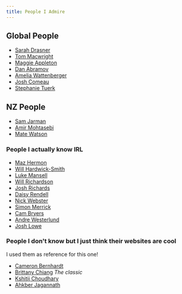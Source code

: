 ```yaml
---
title: People I Admire
---
```


## Global People

- [Sarah Drasner](https://sarah.dev)
- [Tom Macwright](https://macwright.com)
- [Maggie Appleton](https://maggieappleton.com)
- [Dan Abramov](https://danabra.mov)
- [Amelia Wattenberger](https://wattenberger.com)
- [Josh Comeau](https://www.joshwcomeau.com)
- [Stephanie Tuerk](https://stephanietuerk.net)

## NZ People

- [Sam Jarman](https://www.samjarman.co.nz)
- [Amir Mohtasebi](https://mohtasebi.com)
- [Mate Watson](https://nw.nz/)

### People I actually know IRL

- [Maz Hermon](https://github.com/mazhermon)
- [Will Hardwick-Smith](https://www.willhs.me)
- [Luke Mansell](https://github.com/lukemansell)
- [Will Richardson](https://willhbr.net)
- [Josh Richards](https://josh.work)
- [Daisy Rendell](https://dazede.github.io)
- [Nick Webster](https://nick.geek.nz)
- [Simon Merrick](https://simonmerrick.com)
- [Cam Bryers](https://www.cameronbryers.dev)
- [Andre Westerlund](https://www.andrewesterlund.com)
- [Josh Lowe](https://www.joshjohnlowe.com)


### People I don't know but I just think their websites are cool

I used them as reference for this one!

- [Cameron Bernhardt](https://cameronbernhardt.com)
- [Brittany Chiang](https://brittanychiang.com) *The classic*
- [Kshitij Choudhary](https://www.kshitij.ws)
- [Ahkber Jagannath](https://akberjag.github.io)



<!-- 
### Old heads

- [Ben Gracewood](https://ben.gracewood.nz)
- [Dave Moskovitz](https://dave.moskovitz.co.nz)
- [Ben Kepes](https://www.diversity.net.nz)
- 




 -->